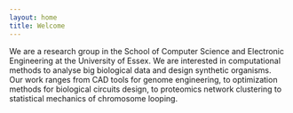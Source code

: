 ```yaml
---
layout: home
title: Welcome
---
```

We are a research group in the School of Computer Science and Electronic Engineering
at the University of Essex. We are interested in computational methods
to analyse big biological data and design synthetic organisms.  
Our work ranges from CAD tools for genome engineering, to optimization methods
for biological circuits design, to proteomics network clustering
to statistical mechanics of chromosome looping.

